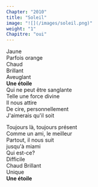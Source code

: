 ```yaml
---
Chapter: "2010"
title: "Soleil"
image: "![](/images/soleil.png)"
weight: "1"
Chapitre: "oui"
---
```

Jaune  
Parfois orange  
Chaud  
Brillant  
Aveuglant  
**Une étoile**  
Qui ne peut être sanglante  
Telle une force divine  
Il nous attire  
De cire, personnellement  
J'aimerais qu'il soit

Toujours là, toujours présent  
Comme un ami, le meilleur  
Partout, il nous suit  
jusqu'à miami  
Qui est-ce?  
Difficile  
Chaud
Brillant  
Unique  
**Une étoile**
